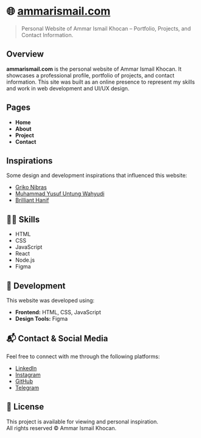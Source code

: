 # 🌐 [ammarismail.com](https://ammarismail.com)

> Personal Website of Ammar Ismail Khocan – Portfolio, Projects, and Contact Information.

## Overview

**ammarismail.com** is the personal website of Ammar Ismail Khocan. It showcases a professional profile, portfolio of projects, and contact information. This site was built as an online presence to represent my skills and work in web development and UI/UX design.

## Pages

- **Home**
- **About**
- **Project**
- **Contact**

## Inspirations

Some design and development inspirations that influenced this website:

- [Griko Nibras](https://nibras.co)
- [Muhammad Yusuf Untung Wahyudi](https://myusufuw.com/)
- [Brilliant Hanif](https://www.hanifptw.com/)

## 👨‍💻 Skills

- HTML
- CSS
- JavaScript
- React
- Node.js
- Figma

## 🚀 Development

This website was developed using:

- **Frontend:** HTML, CSS, JavaScript
- **Design Tools:** Figma

## 📬 Contact & Social Media

Feel free to connect with me through the following platforms:

- [LinkedIn](https://www.linkedin.com/in/ammarismailkhocan/)
- [Instagram](https://www.instagram.com/ammarkhocan/)
- [GitHub](https://github.com/ammarkhocan)
- [Telegram](https://t.me/ammarkho)

## 📄 License

This project is available for viewing and personal inspiration.  
All rights reserved © Ammar Ismail Khocan.
